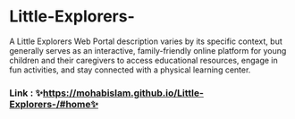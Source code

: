 # Little-Explorers-
A Little Explorers Web Portal description varies by its specific context, but generally serves as an interactive, family-friendly online platform for young children and their caregivers to access educational resources, engage in fun activities, and stay connected with a physical learning center.

### Link : ✨https://mohabislam.github.io/Little-Explorers-/#home✨

